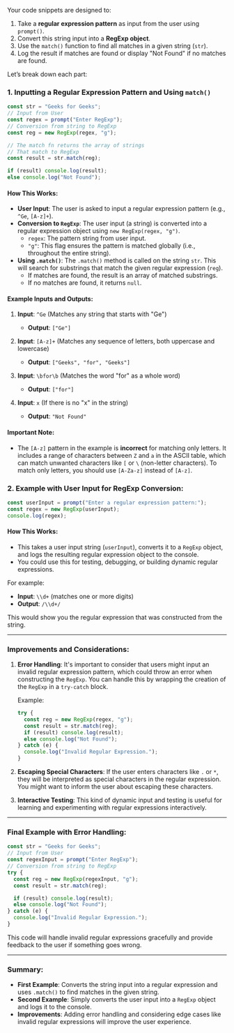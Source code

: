 Your code snippets are designed to:

1. Take a **regular expression pattern** as input from the user using `prompt()`.
2. Convert this string input into a **RegExp object**.
3. Use the `match()` function to find all matches in a given string (`str`).
4. Log the result if matches are found or display "Not Found" if no matches are found.

Let’s break down each part:

### 1. Inputting a Regular Expression Pattern and Using `match()`

```js
const str = "Geeks for Geeks";
// Input from User
const regex = prompt("Enter RegExp");
// Conversion from string to RegExp
const reg = new RegExp(regex, "g");

// The match fn returns the array of strings
// That match to RegExp
const result = str.match(reg);

if (result) console.log(result);
else console.log("Not Found");
```

#### How This Works:
- **User Input**: The user is asked to input a regular expression pattern (e.g., `^Ge`, `[A-z]+`).
- **Conversion to `RegExp`**: The user input (a string) is converted into a regular expression object using `new RegExp(regex, "g")`.
    - `regex`: The pattern string from user input.
    - `"g"`: This flag ensures the pattern is matched globally (i.e., throughout the entire string).
- **Using `.match()`**: The `.match()` method is called on the string `str`. This will search for substrings that match the given regular expression (`reg`).
    - If matches are found, the result is an array of matched substrings.
    - If no matches are found, it returns `null`.

#### Example Inputs and Outputs:

1. **Input**: `^Ge` (Matches any string that starts with "Ge")
   - **Output**: `["Ge"]`

2. **Input**: `[A-z]+` (Matches any sequence of letters, both uppercase and lowercase)
   - **Output**: `["Geeks", "for", "Geeks"]`

3. **Input**: `\bfor\b` (Matches the word "for" as a whole word)
   - **Output**: `["for"]`

4. **Input**: `x` (If there is no "x" in the string)
   - **Output**: `"Not Found"`

#### Important Note:
- The `[A-z]` pattern in the example is **incorrect** for matching only letters. It includes a range of characters between `Z` and `a` in the ASCII table, which can match unwanted characters like `[` or `\` (non-letter characters). To match only letters, you should use `[A-Za-z]` instead of `[A-z]`.

### 2. Example with User Input for RegExp Conversion:

```js
const userInput = prompt("Enter a regular expression pattern:");
const regex = new RegExp(userInput);
console.log(regex);
```

#### How This Works:
- This takes a user input string (`userInput`), converts it to a `RegExp` object, and logs the resulting regular expression object to the console.
- You could use this for testing, debugging, or building dynamic regular expressions.

For example:
- **Input**: `\\d+` (matches one or more digits)
- **Output**: `/\\d+/`

This would show you the regular expression that was constructed from the string.

---

### Improvements and Considerations:

1. **Error Handling**: It's important to consider that users might input an invalid regular expression pattern, which could throw an error when constructing the `RegExp`. You can handle this by wrapping the creation of the `RegExp` in a `try-catch` block.

   Example:
   ```js
   try {
     const reg = new RegExp(regex, "g");
     const result = str.match(reg);
     if (result) console.log(result);
     else console.log("Not Found");
   } catch (e) {
     console.log("Invalid Regular Expression.");
   }
   ```

2. **Escaping Special Characters**: If the user enters characters like `.` or `*`, they will be interpreted as special characters in the regular expression. You might want to inform the user about escaping these characters.

3. **Interactive Testing**: This kind of dynamic input and testing is useful for learning and experimenting with regular expressions interactively.

---

### Final Example with Error Handling:

```js
const str = "Geeks for Geeks";
// Input from User
const regexInput = prompt("Enter RegExp");
// Conversion from string to RegExp
try {
  const reg = new RegExp(regexInput, "g");
  const result = str.match(reg);

  if (result) console.log(result);
  else console.log("Not Found");
} catch (e) {
  console.log("Invalid Regular Expression.");
}
```

This code will handle invalid regular expressions gracefully and provide feedback to the user if something goes wrong.

---

### Summary:

- **First Example**: Converts the string input into a regular expression and uses `.match()` to find matches in the given string.
- **Second Example**: Simply converts the user input into a `RegExp` object and logs it to the console.
- **Improvements**: Adding error handling and considering edge cases like invalid regular expressions will improve the user experience.